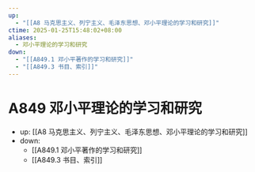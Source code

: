 ```yaml
---
up:
  - "[[A8 马克思主义、列宁主义、毛泽东思想、邓小平理论的学习和研究]]"
ctime: 2025-01-25T15:48:02+08:00
aliases:
  - 邓小平理论的学习和研究
down:
  - "[[A849.1 邓小平著作的学习和研究]]"
  - "[[A849.3 书目、索引]]"
---
```


# A849 邓小平理论的学习和研究

- up: [[A8 马克思主义、列宁主义、毛泽东思想、邓小平理论的学习和研究]]
- down:
	- [[A849.1 邓小平著作的学习和研究]]
	- [[A849.3 书目、索引]]

